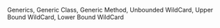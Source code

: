 Generics, Generic Class, Generic Method, Unbounded WildCard, Upper Bound WildCard, Lower Bound WildCard
